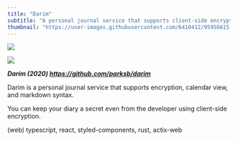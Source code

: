 ```yaml
---
title: "Darim"
subtitle: "A personal journal service that supports client-side encryption"
thumbnail: "https://user-images.githubusercontent.com/6410412/95956615-86a7ca00-0e39-11eb-9791-52c8fe2ae162.png"
---
```


![](https://user-images.githubusercontent.com/6410412/95956615-86a7ca00-0e39-11eb-9791-52c8fe2ae162.png)

![](https://user-images.githubusercontent.com/6410412/95677293-70aec500-0bff-11eb-9b86-cb1e4060873b.png)

_**Darim (2020) https://github.com/parksb/darim**_

Darim is a personal journal service that supports encryption, calendar view, and markdown syntax.

You can keep your diary a secret even from the developer using client-side encryption.

(web) typescript, react, styled-components, rust, actix-web
